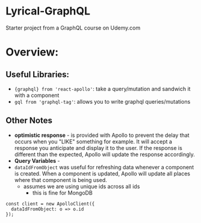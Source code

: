 # Lyrical-GraphQL
Starter project from a GraphQL course on Udemy.com


# Overview: 
## Useful Libraries:
* `{graphql} from 'react-apollo'`: take a query/mutation and sandwich it with a component
* `gql from 'graphql-tag'`: allows you to write graphql queries/mutations 

## Other Notes
* **optimistic response** - is provided with Apollo to prevent the delay that occurs when you "LIKE" something for example. It will accept a response you anticipate and display it to the user. If the response is different than the expected, Apollo will update the response accordingly.
* **Query Variables**  - 
* `dataIdFromObject` was useful for refreshing data whenever a component is created. When a component is updated, Apollo will update all places where that component is being used.
  * assumes we are using unique ids across all ids 
    * this is fine for MongoDB 

```
const client = new ApolloClient({
  dataIdFromObject: o => o.id 
});
```

